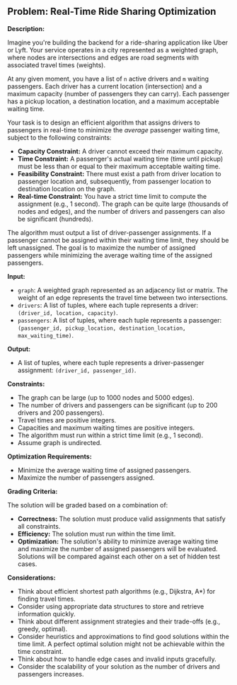 ## Problem: Real-Time Ride Sharing Optimization

**Description:**

Imagine you're building the backend for a ride-sharing application like Uber or Lyft. Your service operates in a city represented as a weighted graph, where nodes are intersections and edges are road segments with associated travel times (weights).

At any given moment, you have a list of `n` active drivers and `m` waiting passengers. Each driver has a current location (intersection) and a maximum capacity (number of passengers they can carry). Each passenger has a pickup location, a destination location, and a maximum acceptable waiting time.

Your task is to design an efficient algorithm that assigns drivers to passengers in real-time to minimize the *average* passenger waiting time, subject to the following constraints:

*   **Capacity Constraint:** A driver cannot exceed their maximum capacity.
*   **Time Constraint:** A passenger's actual waiting time (time until pickup) must be less than or equal to their maximum acceptable waiting time.
*   **Feasibility Constraint:**  There must exist a path from driver location to passenger location and, subsequently, from passenger location to destination location on the graph.
*   **Real-time Constraint:** You have a strict time limit to compute the assignment (e.g., 1 second). The graph can be quite large (thousands of nodes and edges), and the number of drivers and passengers can also be significant (hundreds).

The algorithm must output a list of driver-passenger assignments. If a passenger cannot be assigned within their waiting time limit, they should be left unassigned. The goal is to maximize the number of assigned passengers while minimizing the average waiting time of the assigned passengers.

**Input:**

*   `graph`: A weighted graph represented as an adjacency list or matrix. The weight of an edge represents the travel time between two intersections.
*   `drivers`: A list of tuples, where each tuple represents a driver: `(driver_id, location, capacity)`.
*   `passengers`: A list of tuples, where each tuple represents a passenger: `(passenger_id, pickup_location, destination_location, max_waiting_time)`.

**Output:**

*   A list of tuples, where each tuple represents a driver-passenger assignment: `(driver_id, passenger_id)`.

**Constraints:**

*   The graph can be large (up to 1000 nodes and 5000 edges).
*   The number of drivers and passengers can be significant (up to 200 drivers and 200 passengers).
*   Travel times are positive integers.
*   Capacities and maximum waiting times are positive integers.
*   The algorithm must run within a strict time limit (e.g., 1 second).
*   Assume graph is undirected.

**Optimization Requirements:**

*   Minimize the average waiting time of assigned passengers.
*   Maximize the number of passengers assigned.

**Grading Criteria:**

The solution will be graded based on a combination of:

*   **Correctness:** The solution must produce valid assignments that satisfy all constraints.
*   **Efficiency:** The solution must run within the time limit.
*   **Optimization:** The solution's ability to minimize average waiting time and maximize the number of assigned passengers will be evaluated. Solutions will be compared against each other on a set of hidden test cases.

**Considerations:**

*   Think about efficient shortest path algorithms (e.g., Dijkstra, A*) for finding travel times.
*   Consider using appropriate data structures to store and retrieve information quickly.
*   Think about different assignment strategies and their trade-offs (e.g., greedy, optimal).
*   Consider heuristics and approximations to find good solutions within the time limit.  A perfect optimal solution might not be achievable within the time constraint.
*   Think about how to handle edge cases and invalid inputs gracefully.
*   Consider the scalability of your solution as the number of drivers and passengers increases.
